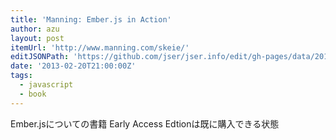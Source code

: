 ```yaml
---
title: 'Manning: Ember.js in Action'
author: azu
layout: post
itemUrl: 'http://www.manning.com/skeie/'
editJSONPath: 'https://github.com/jser/jser.info/edit/gh-pages/data/2013/02/index.json'
date: '2013-02-20T21:00:00Z'
tags:
  - javascript
  - book
---
```

Ember.jsについての書籍
Early Access Edtionは既に購入できる状態

